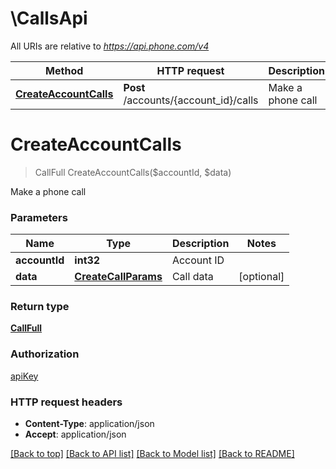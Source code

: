 # \CallsApi

All URIs are relative to *https://api.phone.com/v4*

Method | HTTP request | Description
------------- | ------------- | -------------
[**CreateAccountCalls**](CallsApi.md#CreateAccountCalls) | **Post** /accounts/{account_id}/calls | Make a phone call


# **CreateAccountCalls**
> CallFull CreateAccountCalls($accountId, $data)

Make a phone call




### Parameters

Name | Type | Description  | Notes
------------- | ------------- | ------------- | -------------
 **accountId** | **int32**| Account ID | 
 **data** | [**CreateCallParams**](CreateCallParams.md)| Call data | [optional] 

### Return type

[**CallFull**](CallFull.md)

### Authorization

[apiKey](../README.md#apiKey)

### HTTP request headers

 - **Content-Type**: application/json
 - **Accept**: application/json

[[Back to top]](#) [[Back to API list]](../README.md#documentation-for-api-endpoints) [[Back to Model list]](../README.md#documentation-for-models) [[Back to README]](../README.md)

